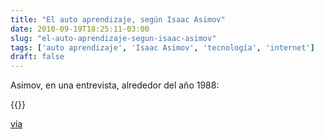 ```yaml
---
title: "El auto aprendizaje, según Isaac Asimov"
date: 2010-09-19T18:25:11-03:00
slug: "el-auto-aprendizaje-segun-isaac-asimov"
tags: ['auto aprendizaje', 'Isaac Asimov', 'tecnología', 'internet']
draft: false
---
```



[](http://www.youtube.com/watch?v=lCcbooSvHxU)Asimov, en una entrevista,
alrededor del año 1988:

{{<youtube lCcbooSvHxU>}}

[vía](http://eduardoe.tumblr.com/post/996707114/maticandia-chulini-isaac-asimov-me-lee-la)
